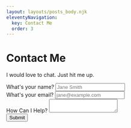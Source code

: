 ```yaml
---
layout: layouts/posts_body.njk
eleventyNavigation:
  key: Contact Me
  order: 3
---
```

# Contact Me

I would love to chat. Just hit me up.
<form method="POST" action="https://forms.reform.app/headless/sell-your-house-fast/contact/m2teql/submissions">
    <div>
        <label for="dbc40fde-b6a1-4973-8a3b-b56aed351dce">What's your name?</label>
        <input 
            type="text"
            id="dbc40fde-b6a1-4973-8a3b-b56aed351dce"
            name="answers[dbc40fde-b6a1-4973-8a3b-b56aed351dce]"
            placeholder="Jane Smith"
            required
        />
    </div>
    <div>
        <label for="2f3478a7-99a6-4eb4-a52b-f5c0a69c3f7a">What's your email?</label>
        <input 
            type="email"
            id="2f3478a7-99a6-4eb4-a52b-f5c0a69c3f7a"
            name="answers[2f3478a7-99a6-4eb4-a52b-f5c0a69c3f7a]"
            placeholder="jane@example.com"
            required
        />
    </div>
    <div>
        <label for="238cdcfe-ae15-4c16-8997-8bed38236f71">How Can I Help?</label>
        <textarea 
            id="238cdcfe-ae15-4c16-8997-8bed38236f71"
            name="answers[238cdcfe-ae15-4c16-8997-8bed38236f71]"
            required
        ></textarea>
    </div>
    <button type="submit">Submit</button>
</form>